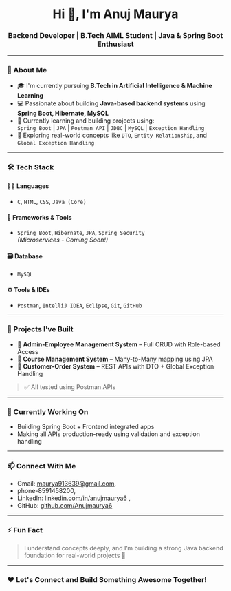 <h1 align="center">Hi 👋, I'm Anuj Maurya</h1>
<h3 align="center">Backend Developer | B.Tech AIML Student | Java & Spring Boot Enthusiast</h3>

---

### 🚀 About Me
- 🎓 I'm currently pursuing **B.Tech in Artificial Intelligence & Machine Learning**  
- 💻 Passionate about building **Java-based backend systems** using **Spring Boot, Hibernate, MySQL**
- 🌱 Currently learning and building projects using:  
  `Spring Boot` | `JPA` | `Postman API` | `JDBC` | `MySQL` | `Exception Handling`
- 🧠 Exploring real-world concepts like `DTO`, `Entity Relationship`, and `Global Exception Handling`

---

### 🛠️ Tech Stack

#### 👨‍💻 Languages
- `C`, `HTML`, `CSS`, `Java (Core)`

#### 🚀 Frameworks & Tools
- `Spring Boot`, `Hibernate`, `JPA`, `Spring Security`  
  *(Microservices - Coming Soon!)*

#### 🗃️ Database
- `MySQL`

#### ⚙️ Tools & IDEs
- `Postman`, `IntelliJ IDEA`, `Eclipse`, `Git`, `GitHub`
---

### 🔨 Projects I've Built
- 🔹 **Admin-Employee Management System** – Full CRUD with Role-based Access  
- 🔹 **Course Management System** – Many-to-Many mapping using JPA  
- 🔹 **Customer-Order System** – REST APIs with DTO + Global Exception Handling  
> ✅ All tested using Postman APIs

---

### 📌 Currently Working On
- Building Spring Boot + Frontend integrated apps  
- Making all APIs production-ready using validation and exception handling  

---

### 📫 Connect With Me
- Gmail: maurya913639@gmail.com,
- phone-8591458200,
- LinkedIn: [linkedin.com/in/anujmaurya6](https://linkedin.com/in/anujmaurya6) ,
- GitHub: [github.com/Anujmaurya6](https://github.com/Anujmaurya6)

---

### ⚡ Fun Fact
> I understand concepts deeply, and I’m building a strong Java backend foundation for real-world projects 🚀

---

### ❤️ Let's Connect and Build Something Awesome Together!


